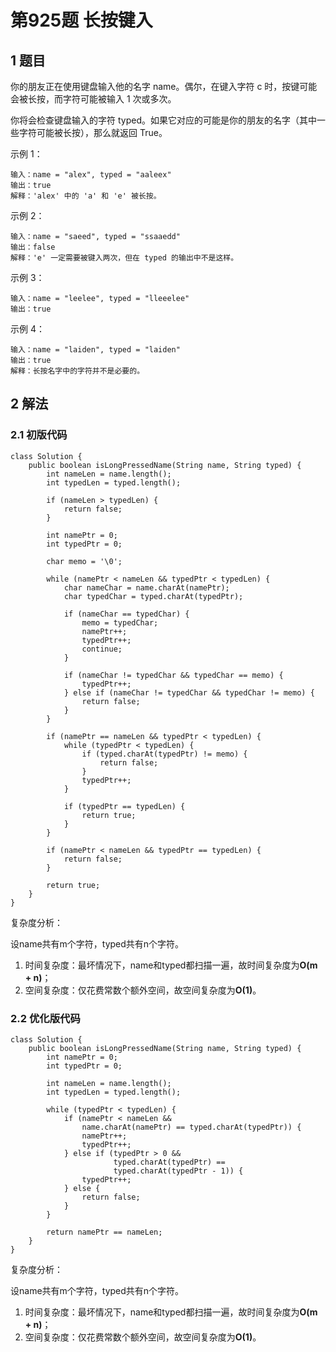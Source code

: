 # 第925题 长按键入

## 1 题目

你的朋友正在使用键盘输入他的名字 name。偶尔，在键入字符 c 时，按键可能会被长按，而字符可能被输入 1 次或多次。

你将会检查键盘输入的字符 typed。如果它对应的可能是你的朋友的名字（其中一些字符可能被长按），那么就返回 True。

示例 1：

```
输入：name = "alex", typed = "aaleex"
输出：true
解释：'alex' 中的 'a' 和 'e' 被长按。
```

示例 2：

```
输入：name = "saeed", typed = "ssaaedd"
输出：false
解释：'e' 一定需要被键入两次，但在 typed 的输出中不是这样。
```

示例 3：

```
输入：name = "leelee", typed = "lleeelee"
输出：true
```

示例 4：

```
输入：name = "laiden", typed = "laiden"
输出：true
解释：长按名字中的字符并不是必要的。
```

## 2 解法

### 2.1 初版代码

```
class Solution {
    public boolean isLongPressedName(String name, String typed) {
        int nameLen = name.length();
        int typedLen = typed.length();

        if (nameLen > typedLen) {
            return false;
        }

        int namePtr = 0;
        int typedPtr = 0;

        char memo = '\0';

        while (namePtr < nameLen && typedPtr < typedLen) {
            char nameChar = name.charAt(namePtr);
            char typedChar = typed.charAt(typedPtr);

            if (nameChar == typedChar) {
                memo = typedChar;
                namePtr++;
                typedPtr++;
                continue;
            } 
            
            if (nameChar != typedChar && typedChar == memo) {
                typedPtr++;
            } else if (nameChar != typedChar && typedChar != memo) {
                return false;
            }    
        }

        if (namePtr == nameLen && typedPtr < typedLen) {
            while (typedPtr < typedLen) {
                if (typed.charAt(typedPtr) != memo) {
                    return false;
                }
                typedPtr++;
            }

            if (typedPtr == typedLen) {
                return true;
            }
        }
        
        if (namePtr < nameLen && typedPtr == typedLen) {
            return false;
        }

        return true;
    }
}
```

复杂度分析：

设name共有m个字符，typed共有n个字符。

1. 时间复杂度：最坏情况下，name和typed都扫描一遍，故时间复杂度为**O(m + n)**；
2. 空间复杂度：仅花费常数个额外空间，故空间复杂度为**O(1)**。

### 2.2 优化版代码

```
class Solution {
    public boolean isLongPressedName(String name, String typed) {
        int namePtr = 0;
        int typedPtr = 0;

        int nameLen = name.length();
        int typedLen = typed.length();

        while (typedPtr < typedLen) {
            if (namePtr < nameLen && 
                name.charAt(namePtr) == typed.charAt(typedPtr)) {
                namePtr++;
                typedPtr++;
            } else if (typedPtr > 0 && 
                       typed.charAt(typedPtr) == 
                       typed.charAt(typedPtr - 1)) {
                typedPtr++;
            } else {
                return false;
            }
        }

        return namePtr == nameLen;
    }
}
```

复杂度分析：

设name共有m个字符，typed共有n个字符。

1. 时间复杂度：最坏情况下，name和typed都扫描一遍，故时间复杂度为**O(m + n)**；
2. 空间复杂度：仅花费常数个额外空间，故空间复杂度为**O(1)**。




